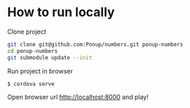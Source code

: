 
How to run locally
==================

Clone project

```sh
git clone git@github.com:Ponup/numbers.git ponup-numbers
cd ponup-numbers
git submodule update --init
```

Run project in browser

```sh
$ cordova serve
```

Open browser url [http://localhost:8000](http://localhost:8000) and play!

